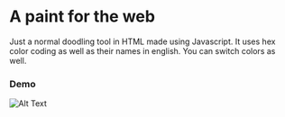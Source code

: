 # A paint for the web
Just a normal doodling tool in HTML made using Javascript. It uses hex color coding as well as their names in english. You can switch colors as well.

### Demo
![Alt Text](https://media.giphy.com/media/7JKPKgcgnjP7fyWRdG/giphy.gif)
